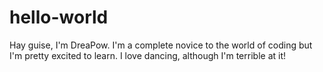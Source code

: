 # hello-world

Hay guise, I'm DreaPow.
I'm a complete novice to the world of coding but I'm pretty excited to learn.
I love dancing, although I'm terrible at it!
